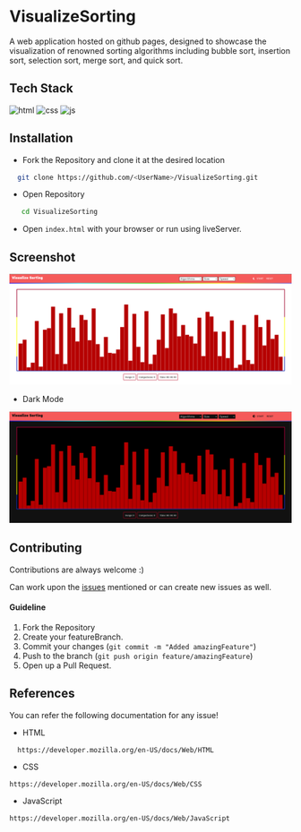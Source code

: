 # VisualizeSorting

 A web application hosted on github pages, designed to showcase the visualization of renowned sorting algorithms including bubble sort, insertion sort, selection sort, merge sort, and quick sort.

## Tech Stack

 ![html](https://img.shields.io/badge/HTML-239120?style=for-the-badge&logo=html5&logoColor=white) ![css](https://img.shields.io/badge/CSS-E34F26?&style=for-the-badge&logo=css3&logoColor=white) ![js](https://img.shields.io/badge/JavaScript-F7DF1E?style=for-the-badge&logo=javascript&logoColor=black)


## Installation

- Fork the Repository and clone it at the desired location

```bash
  git clone https://github.com/<UserName>/VisualizeSorting.git
```
- Open Repository
```bash 
   cd VisualizeSorting
```
- Open `index.html` with your browser or run using liveServer.

## Screenshot
![Visualize Sorting](./images/screenshot.png)
- Dark Mode
  
![Visualize Sorting](./images/screenshot-dark.png)


## Contributing

Contributions are always welcome :)

Can work upon the [issues](https://github.com/Deepak91168/VisualizeSorting/issues) mentioned or can create new issues as well.
#### Guideline
1. Fork the Repository
2. Create your featureBranch.
3. Commit your changes (`git commit -m "Added amazingFeature"`)
4. Push to the branch (`git push origin feature/amazingFeature`)
5. Open up a Pull Request.

## References

You can refer the following documentation for any issue!

- HTML
````
  https://developer.mozilla.org/en-US/docs/Web/HTML
````
- CSS
````
https://developer.mozilla.org/en-US/docs/Web/CSS
````
- JavaScript

````
https://developer.mozilla.org/en-US/docs/Web/JavaScript
````
